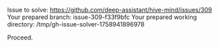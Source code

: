 Issue to solve: https://github.com/deep-assistant/hive-mind/issues/309
Your prepared branch: issue-309-f33f9bfc
Your prepared working directory: /tmp/gh-issue-solver-1758941896978

Proceed.